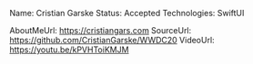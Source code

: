 Name: Cristian Garske
Status: Accepted
Technologies: SwiftUI

AboutMeUrl: https://cristiangars.com
SourceUrl: https://github.com/CristianGarske/WWDC20
VideoUrl: https://youtu.be/kPVHToiKMJM

<!---
EXAMPLE
Name: John Appleseed
Status: Submitted <or> Winner <or> Distinguished <or> Rejected
Technologies: SwiftUI, RealityKit, CoreGraphic

AboutMeUrl: https://linkedin.com/in/johnappleseed
SourceUrl: https://github.com/johnappleseed/wwdc2025
VideoUrl: https://youtu.be/ABCDE123456
-->
